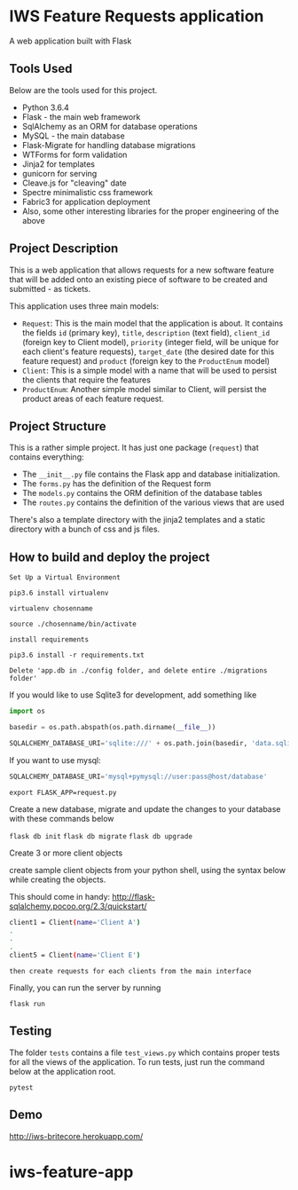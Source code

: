 # IWS Feature Requests application

A web application built with Flask

## Tools Used

Below are the tools used for this project.

* Python 3.6.4
* Flask - the main web framework
* SqlAlchemy as an ORM for database operations
* MySQL - the main database
* Flask-Migrate for handling database migrations
* WTForms for form validation
* Jinja2 for templates
* gunicorn for serving
* Cleave.js for "cleaving" date
* Spectre minimalistic css framework
* Fabric3 for application deployment
* Also, some other interesting libraries for the proper engineering of the above


## Project Description


This is a web application that allows requests for a new software feature that will be added onto an existing piece of software to be created and submitted - as tickets.

This application uses three main models:

* `Request`: This is the main model that the application is about. It
  contains the fields `id` (primary key), `title`, `description` (text field), `client_id`
  (foreign key to Client model),
  `priority` (integer field, will be unique for each client's feature
  requests), `target_date` (the desired date for this feature request) and 
  `product` (foreign key to the `ProductEnum` model)
* `Client`: This is a simple model with a name that will be used to persist the
  clients that require the features
* `ProductEnum`: Another simple model similar to Client, will persist the product
  areas of each feature request.


## Project Structure

This is a rather simple project. It has just one package (`request`) that
contains everything:

* The `__init__.py` file contains the Flask app and database initialization.
* The `forms.py` has the definition of the Request form
* The `models.py` contains the ORM definition of the database tables
* The `routes.py` contains the definition of the various views that are used

There's also a template directory with the jinja2 templates and a static
directory with a bunch of css and js files.


## How to build and deploy the project

```
Set Up a Virtual Environment
```
`pip3.6 install virtualenv`

`virtualenv chosenname`

`source ./chosenname/bin/activate`

```
install requirements
```
`pip3.6 install -r requirements.txt`

```
Delete 'app.db in ./config folder, and delete entire ./migrations folder'
```

If you would like to use Sqlite3 for development,
add something like

``` python
import os

basedir = os.path.abspath(os.path.dirname(__file__))

SQLALCHEMY_DATABASE_URI='sqlite:///' + os.path.join(basedir, 'data.sqlite')
```

If you want to use mysql: 

``` python
SQLALCHEMY_DATABASE_URI='mysql+pymysql://user:pass@host/database'
```

`export FLASK_APP=request.py`

Create a new database, migrate and update the changes to your database with these commands below

`flask db init`
`flask db migrate`
`flask db upgrade`


Create 3 or more client objects

create sample client objects from your python shell, using the syntax below while creating the objects.

This should come in handy: http://flask-sqlalchemy.pocoo.org/2.3/quickstart/

``` bash
client1 = Client(name='Client A')
.
.
.
client5 = Client(name='Client E')
```

```
then create requests for each clients from the main interface
```
Finally, you can run the server by running 

`flask run`


## Testing

The folder `tests` contains a file `test_views.py` which contains proper tests for all the views of the application. 
To run tests, just run the command below at the application root.

`pytest`

## Demo

<http://iws-britecore.herokuapp.com/>
# iws-feature-app

